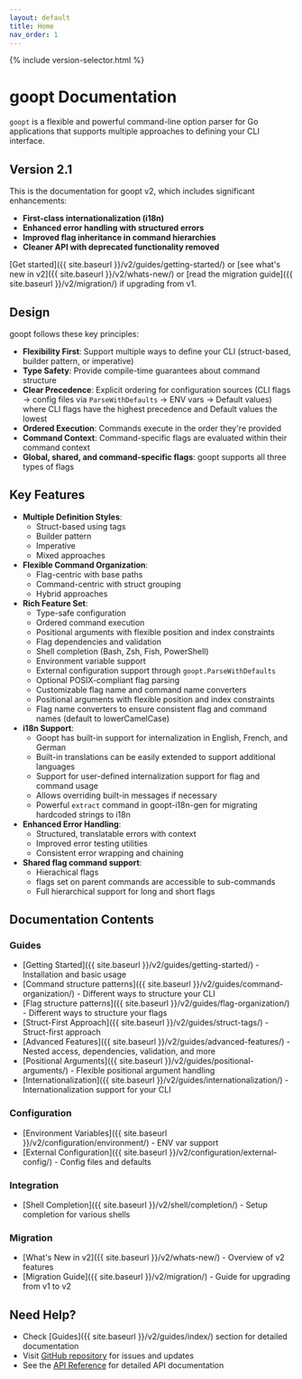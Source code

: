 ```yaml
---
layout: default
title: Home
nav_order: 1
---
```


{% include version-selector.html %}

# goopt Documentation

`goopt` is a flexible and powerful command-line option parser for Go applications that supports multiple approaches to defining your CLI interface.

## Version 2.1

This is the documentation for goopt v2, which includes significant enhancements:

- **First-class internationalization (i18n)**
- **Enhanced error handling with structured errors**
- **Improved flag inheritance in command hierarchies**
- **Cleaner API with deprecated functionality removed**

[Get started]({{ site.baseurl }}/v2/guides/getting-started/) or [see what's new in v2]({{ site.baseurl }}/v2/whats-new/) or [read the migration guide]({{ site.baseurl }}/v2/migration/) if upgrading from v1.

## Design

goopt follows these key principles:
- **Flexibility First**: Support multiple ways to define your CLI (struct-based, builder pattern, or imperative)
- **Type Safety**: Provide compile-time guarantees about command structure
- **Clear Precedence**: Explicit ordering for configuration sources (CLI flags → config files via `ParseWithDefaults` → ENV vars → Default values) where CLI flags have the highest precedence and Default values the lowest
- **Ordered Execution**: Commands execute in the order they're provided
- **Command Context**: Command-specific flags are evaluated within their command context
- **Global, shared, and command-specific flags**: goopt supports all three types of flags

## Key Features

- **Multiple Definition Styles**:
  - Struct-based using tags
  - Builder pattern
  - Imperative
  - Mixed approaches
- **Flexible Command Organization**:
  - Flag-centric with base paths
  - Command-centric with struct grouping
  - Hybrid approaches
- **Rich Feature Set**:
  - Type-safe configuration
  - Ordered command execution
  - Positional arguments with flexible position and index constraints
  - Flag dependencies and validation
  - Shell completion (Bash, Zsh, Fish, PowerShell)
  - Environment variable support
  - External configuration support through `goopt.ParseWithDefaults`
  - Optional POSIX-compliant flag parsing
  - Customizable flag name and command name converters
  - Positional arguments with flexible position and index constraints
  - Flag name converters to ensure consistent flag and command names (default to lowerCamelCase)
- **i18n Support**:
  - Goopt has built-in support for internalization in English, French, and German
  - Built-in translations can be easily extended to support additional languages
  - Support for user-defined internalization support for flag and command usage
  - Allows overriding built-in messages if necessary
  - Powerful `extract` command in goopt-i18n-gen for migrating hardcoded strings to i18n
- **Enhanced Error Handling**:
  - Structured, translatable errors with context
  - Improved error testing utilities
  - Consistent error wrapping and chaining
- **Shared flag command support**:
  - Hierachical flags 
  - flags set on parent commands are accessible to sub-commands
  - Full hierarchical support for long and short flags

## Documentation Contents

### Guides
- [Getting Started]({{ site.baseurl }}/v2/guides/getting-started/) - Installation and basic usage
- [Command structure patterns]({{ site.baseurl }}/v2/guides/command-organization/) - Different ways to structure your CLI
- [Flag structure patterns]({{ site.baseurl }}/v2/guides/flag-organization/) - Different ways to structure your flags
- [Struct-First Approach]({{ site.baseurl }}/v2/guides/struct-tags/) - Struct-first approach
- [Advanced Features]({{ site.baseurl }}/v2/guides/advanced-features/) - Nested access, dependencies, validation, and more
- [Positional Arguments]({{ site.baseurl }}/v2/guides/positional-arguments/) - Flexible positional argument handling
- [Internationalization]({{ site.baseurl }}/v2/guides/internationalization/) - Internationalization support for your CLI

### Configuration
- [Environment Variables]({{ site.baseurl }}/v2/configuration/environment/) - ENV var support
- [External Configuration]({{ site.baseurl }}/v2/configuration/external-config/) - Config files and defaults

### Integration
- [Shell Completion]({{ site.baseurl }}/v2/shell/completion/) - Setup completion for various shells

### Migration
- [What's New in v2]({{ site.baseurl }}/v2/whats-new/) - Overview of v2 features
- [Migration Guide]({{ site.baseurl }}/v2/migration/) - Guide for upgrading from v1 to v2

## Need Help?

- Check [Guides]({{ site.baseurl }}/v2/guides/index/) section for detailed documentation
- Visit [GitHub repository](https://github.com/napalu/goopt) for issues and updates
- See the [API Reference](https://pkg.go.dev/github.com/napalu/goopt/v2) for detailed API documentation

